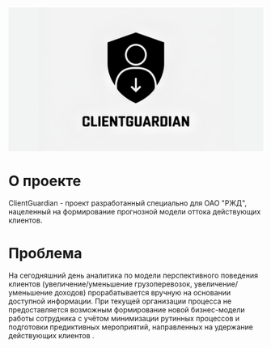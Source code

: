 <center>
<img src="./.docs/banner.png">
</center>

# О проекте
ClientGuardian - проект разработанный специально для ОАО "РЖД", нацеленный на формирование прогнозной модели оттока действующих клиентов. 

# Проблема
На сегодняшний день аналитика по модели перспективного поведения клиентов (увеличение/уменьшение грузоперевозок, увеличение/уменьшение доходов) прорабатывается вручную на основании доступной информации. При текущей организации процесса не предоставляется возможным формирование новой бизнес-модели работы сотрудника с учётом минимизации рутинных процессов и подготовки предиктивных мероприятий, направленных на удержание действующих клиентов .
